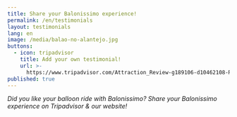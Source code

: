 ```yaml
---
title: Share your Balonissimo experience!
permalink: /en/testimonials
layout: testimonials
lang: en
image: /media/balao-no-alantejo.jpg
buttons:
  - icon: tripadvisor
    title: Add your own testimonial!
    url: >-
      https://www.tripadvisor.com/Attraction_Review-g189106-d10462108-Reviews-Balonissimo-Evora_Evora_District_Alentejo.html
published: true
---
```

_Did you like your balloon ride with Balonissimo? Share your Balonissimo experience on Tripadvisor & our website!_
